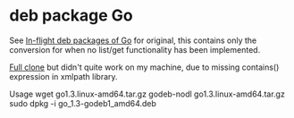 # deb package Go

See [In-flight deb packages of Go](http://blog.labix.org/2013/06/15/in-flight-deb-packages-of-go) for original, this contains only the conversion for when no list/get functionality has been implemented.

[Full clone](https://github.com/niemeyer/godeb) but didn't quite work on my machine, due to missing contains() expression in xmlpath library.

Usage
wget go1.3.linux-amd64.tar.gz
godeb-nodl go1.3.linux-amd64.tar.gz
sudo dpkg -i go_1.3-godeb1_amd64.deb
